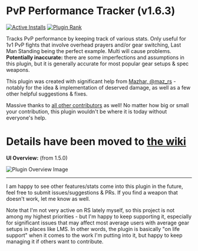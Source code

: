 # PvP Performance Tracker (v1.6.3)
[![Active Installs](http://img.shields.io/endpoint?url=https://api.runelite.net/pluginhub/shields/installs/plugin/pvp-performance-tracker)](https://runelite.net/plugin-hub/Matsyir) [![Plugin Rank](http://img.shields.io/endpoint?url=https://api.runelite.net/pluginhub/shields/rank/plugin/pvp-performance-tracker)](https://runelite.net/plugin-hub)

Tracks PvP performance by keeping track of various stats. Only useful for 1v1 PvP fights that involve overhead prayers and/or gear switching, Last Man Standing being the perfect example. Multi will cause problems. **Potentially inaccurate:** there are some imperfections and assumptions in this plugin, but it is generally accurate for most popular gear setups & spec weapons. 

This plugin was created with significant help from [Mazhar, @maz_rs](https://twitter.com/maz_rs) - notably for the idea & implementation of deserved damage, as well as a few other helpful suggestions & fixes.

Massive thanks to [all other contributors](https://github.com/Matsyir/pvp-performance-tracker/graphs/contributors) as well! No matter how big or small your contribution, this plugin wouldn't be where it is today without everyone's help.
# Details have been moved to [the wiki](https://github.com/Matsyir/pvp-performance-tracker/wiki)

**UI Overview:** (from 1.5.0)

![Plugin Overview Image](https://i.imgur.com/LkQGda3.png)

-------------------------------
I am happy to see other features/stats come into this plugin in the future, feel free to submit issues/suggestions & PRs. If you find a weapon that doesn't work, let me know as well.

Note that I'm not very active on RS lately myself, so this project is not among my highest priorities - but I'm happy to keep supporting it, especially for significant issues that may affect most average users with average gear setups in places like LMS. In other words, the plugin is basically "on life support" when it comes to the work I'm putting into it, but happy to keep managing it if others want to contribute.
